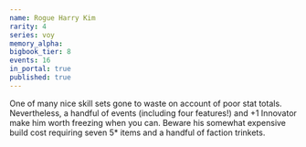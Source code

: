 ```yaml
---
name: Rogue Harry Kim
rarity: 4
series: voy
memory_alpha:
bigbook_tier: 8
events: 16
in_portal: true
published: true
---
```


One of many nice skill sets gone to waste on account of poor stat totals. Nevertheless, a handful of events (including four features!) and +1 Innovator make him worth freezing when you can. Beware his somewhat expensive build cost requiring seven 5* items and a handful of faction trinkets.
